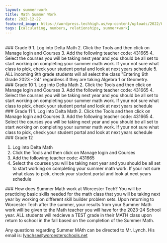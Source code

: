 ```yaml
---
layout: summer-work
title: Math Summer Work
date: 2022-12-22
featured_image: https://wordpress.techhigh.us/wp-content/uploads/2022/03/math.jpg
tags: [calculating, numbers, relationships, summer+work]
---
```

<br>
<div class="freshmen" markdown="1">
### Grade 9
1. Log into Delta Math
2. Click the Tools and then click on Manage login and Courses
3. Add the following teacher code: 431665
4. Select the courses you will be taking next year and you should be all set to start working on completing your summer math work. If your not sure what class to pick, check your student portal and look at next years schedule
5. ALL incoming 9th grade students will all select the class "Entering 9th Grade 2023 - 24" regardless if they are taking Algebra 1 or Geometry.</div>

<div class="sophonmores" markdown="1">
### Grade 10
1. Log into Delta Math
2. Click the Tools and then click on Manage login and Courses
3. Add the following teacher code: 431665
4. Select the courses you will be taking next year and you should be all set to start working on completing your summer math work. If your not sure what class to pick, check your student portal and look at next years schedule
</div>

<div class="juniors" markdown="1">
### Grade 11
1. Log into Delta Math
2. Click the Tools and then click on Manage login and Courses
3. Add the following teacher code: 431665
4. Select the courses you will be taking next year and you should be all set to start working on completing your summer math work. If your not sure what class to pick, check your student portal and look at next years schedule
</div>

<div class="seniors" markdown="1">
### Grade 12

1. Log into Delta Math
2. Click the Tools and then click on Manage login and Courses
3. Add the following teacher code: 431665
4. Select the courses you will be taking next year and you should be all set to start working on completing your summer math work. If your not sure what class to pick, check your student portal and look at next years schedule
</div>

<div class="info" markdown="1">
### How does Summer Math work at Worcester Tech?
You will be practicing basic skills needed for the math class that you will be taking next year by working on different skill builder problem sets.
Upon returning to Worcester Tech after the summer, your results from your Summer Math work will be given to the Math teacher you will have for the 2023-24 School year.
ALL students will redcieve a TEST grade in their MATH class upon return to school in the fall based on the completion of the Summer Math.

Any questions regarding Summer MAth can be directed to Mr. Lynch. His email is: lynchse@worcesterschools.net

<br>